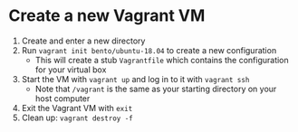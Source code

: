 # Create a new Vagrant VM

1. Create and enter a new directory
2. Run `vagrant init bento/ubuntu-18.04` to create a new configuration
    * This will create a stub `Vagrantfile` which contains the configuration for your virtual box
3. Start the VM with `vagrant up` and log in to it with `vagrant ssh`
    * Note that `/vagrant` is the same as your starting directory on your host computer
4. Exit the Vagrant VM with `exit`
5. Clean up: `vagrant destroy -f`
